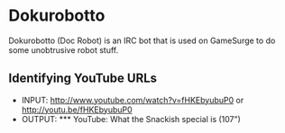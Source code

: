 Dokurobotto
===========

Dokurobotto (Doc Robot) is an IRC bot that is used on GameSurge to do some unobtrusive robot stuff.

## Identifying YouTube URLs
* INPUT:  http://www.youtube.com/watch?v=fHKEbyubuP0 or http://youtu.be/fHKEbyubuP0
* OUTPUT: \*\*\* YouTube: What the Snackish special is (107")
